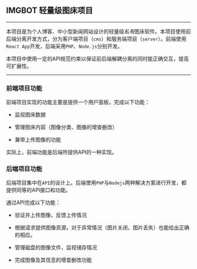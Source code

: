 ## IMGBOT 轻量级图床项目

-----

本项目是为个人博客、中小型新闻网站设计的轻量级*私有*图床软件。本项目使用前后端分离开发方式，分为客户端项目（`cms`）和服务端项目（`server`）。前端使用`React App`开发，后端采用`PHP`、`Node.js`分别开发。

本项目中使用一定的API规范约束以保证前后端解耦分离的同时能正确交互，提高可扩展性。

-----

### 前端项目功能

前端项目实现的功能主要是提供一个用户面板，完成以下功能：

+ 监视图床数据

+ 管理图床内容（图像分类、图像的增查删改）

+ 兼带上传图像的功能

实际上，前端功能是后端所提供API的一种实现。

### 后端项目功能

后端项目集中在`API`的设计上。后端使用`PHP`与`Nodejs`两种解决方案进行开发，都提供同等的API接口和功能。


通过API完成以下功能：

+ 验证并上传图像，反馈上传情况

+ 根据请求提供图像资源，对于异常情况（图片关闭、图片丢失）也能给出正确的相应。

+ 管理磁盘的图像文件，监视储存情况

+ 完成图像及其信息的增查删改功能